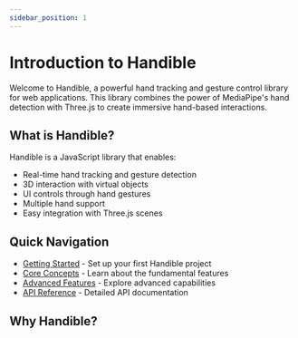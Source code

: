 ```yaml
---
sidebar_position: 1
---
```


# Introduction to Handible

Welcome to Handible, a powerful hand tracking and gesture control library for web applications. This library combines the power of MediaPipe's hand detection with Three.js to create immersive hand-based interactions.

## What is Handible?

Handible is a JavaScript library that enables:
- Real-time hand tracking and gesture detection
- 3D interaction with virtual objects
- UI controls through hand gestures
- Multiple hand support
- Easy integration with Three.js scenes

## Quick Navigation

- [Getting Started](getting-started.md) - Set up your first Handible project
- [Core Concepts](core-concepts.md) - Learn about the fundamental features
- [Advanced Features](advanced-features.md) - Explore advanced capabilities
- [API Reference](api-reference.md) - Detailed API documentation

## Why Handible?

